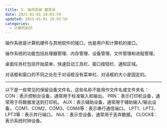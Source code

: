 ```yaml
---
title: 5. 操作系统 磨耳朵
date: 2025-01-01 18:03:59
updated: 2025-01-01 18:03:59
categories:
  - 计算机知识
---
```


操作系统是计算机硬件与其他软件的接口，也是用户和计算机的接口。

操作系统的功能包括处理器管理、内存管理、设备管理、文件管理和进程管理。

桌面任务栏包括开始菜单、快速启动工具栏、窗口按钮栏、通知区域。

对话框和窗口的不同之处在于对话框没有菜单栏、对话框的大小是固定的。<!-- more -->

- - -

以下是一些常见的保留设备文件名，这些名称不能用作文件名或文件夹名：
CON：表示控制台设备，通常用于标准输入和输出。
PRN：表示打印机设备，通常用于将数据发送到打印机。
AUX：表示辅助设备，通常用于辅助输入/输出设备。
COM1、COM2、COM3、COM4等：表示串行通信端口。
LPT1、LPT2、LPT3等：表示并行端口。
NUL：表示空设备，通常用于丢弃数据。
CLOCK$：表示系统时钟设备。